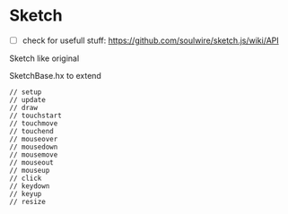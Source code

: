 # Sketch

- [ ] check for usefull stuff: https://github.com/soulwire/sketch.js/wiki/API

Sketch like original

SketchBase.hx to extend

    // setup
    // update
    // draw
    // touchstart
    // touchmove
    // touchend
    // mouseover
    // mousedown
    // mousemove
    // mouseout
    // mouseup
    // click
    // keydown
    // keyup
    // resize
